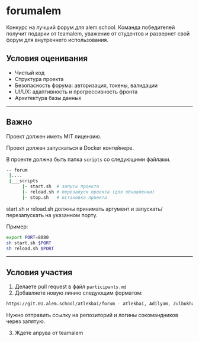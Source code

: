 # forumalem

Конкурс на лучший форум для alem.school. Команда победителей получит подарки от teamalem, уважение от студентов и развернет свой форум для внутреннего использования. 

## Условия оценивания

- Чистый код
- Структура проекта
- Безопасность форума: авторизация, токены, валидации
- UI/UX: адаптивность и прогрессивность фронта
- Архитектура базы данных

___

## Важно

Проект должен иметь MIT лицензию.

Проект должен запускаться в Docker контейнере.

В проекте должна быть папка `scripts` со следующими файлами.
```sh
-- forum
 |....
 |___scripts
      |- start.sh  # запуск проекта
      |- reload.sh # перезапуск проекта (для обновлении)
      |- stop.sh   # остановка проекта
```

start.sh и reload.sh должны принимать аргумент и запускать/перезапускать на указанном порту.

Пример:
```sh
export PORT=8080
sh start.sh $PORT
sh reload.sh $PORT
```

___

## Условия участия

1. Делаете pull request в файл `participants.md`
2. Добавляете новую линию следующим форматом:
```sh
https://git.01.alem.school/atlekbai/forum - atlekbai, Adilyam, Zulbukharov, sakenism
```

Нужно отправить ссылку на репозиторий и логины сокомандников через запятую.

3. Ждете апрува от teamalem
